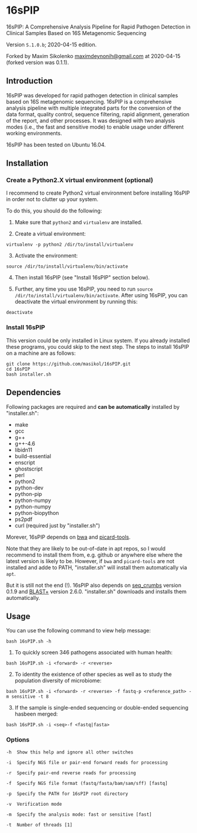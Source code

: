 # 16sPIP

16sPIP: A Comprehensive Analysis Pipeline for Rapid Pathogen Detection in Clinical Samples Based on 16S Metagenomic Sequencing

Version `S.1.0.b`; 2020-04-15 edition.

Forked by Maxim Sikolenko <maximdeynonih@gmail.com> at 2020-04-15 (forked version was 0.1.1).

## Introduction

16sPIP  was  developed  for  rapid  pathogen  detection  in  clinical  samples  based  on  16S metagenomic sequencing. 16sPIP is a comprehensive analysis pipeline with multiple integrated parts for the conversion of the data format, quality control, sequence filtering, rapid alignment, generation of the report, and other processes. It was designed with two analysis modes (i.e., the fast and sensitive mode) to enable usage under different working environments.

16sPIP has been tested on Ubuntu 16.04.


## Installation

### Create a Python2.X virtual environment (optional)

I recommend to create Python2 virtual environment before installing 16sPIP in order not to clutter up your system.

To do this, you should do the following:

1. Make sure that `python2` and `virtualenv` are installed.

2. Create a virtual environment:

```
virtualenv -p python2 /dir/to/install/virtualenv
```

3. Activate the environment:

```
source /dir/to/install/virtualenv/bin/activate
```

4. Then install 16sPIP (see "Install 16sPIP" section below).

5. Further, any time you use 16sPIP, you need to run `source /dir/to/install/virtualenv/bin/activate`.
   After using 16sPIP, you can deactivate the virtual environment by running this:

  ```
  deactivate
  ```

### Install 16sPIP

This version could be only installed in Linux system. If you already installed these programs, you could skip to the next step. 
The steps to install 16sPIP on a machine are as follows:

```
git clone https://github.com/masikol/16sPIP.git
cd 16sPIP
bash installer.sh
```

## Dependencies

Following packages are required and **can be automatically** installed by "installer.sh":

- make
- gcc
- g++
- g++-4.6
- libidn11
- build-essential
- enscript
- ghostscript
- perl
- python2
- python-dev
- python-pip
- python-numpy
- python-numpy
- python-biopython
- ps2pdf
- curl (required just by "installer.sh")

Morever, 16sPIP depends on [bwa](https://github.com/lh3/bwa) and [picard-tools](https://github.com/broadinstitute/picard).

Note that they are likely to be out-of-date in apt repos, so I would recommend to install them from, e.g. github or anywhere else where the latest version is likely to be. However, if `bwa` and `picard-tools` are not installed and adde to PATH, "installer.sh" will install them automatically via `apt`.

But it is still not the end (!). 16sPIP also depends on [seq_crumbs](https://github.com/JoseBlanca/seq_crumbs) version 0.1.9 and [BLAST+](https://blast.ncbi.nlm.nih.gov/Blast.cgi?PAGE_TYPE=BlastDocs&DOC_TYPE=Download) version 2.6.0. "installer.sh" downloads and installs them automatically.

## Usage

You can use the following command to view help message:

```
bash 16sPIP.sh -h
```

1. To quickly screen 346 pathogens associated with human health:

```
bash 16sPIP.sh -i <forward> -r <reverse>
```
  
2. To identity the existence of other species as well as to study the population diversity of microbiome:

```
bash 16sPIP.sh -i <forward> -r <reverse> -f fastq-p <reference_path> -m sensitive -t 8
```

3. If the sample is single-ended sequencing or double-ended sequencing hasbeen merged:

```
bash 16sPIP.sh -i <seq>-f <fastq|fasta>
```

### Options

```
-h  Show this help and ignore all other switches

-i  Specify NGS file or pair-end forward reads for processing

-r  Specify pair-end reverse reads for processing

-f  Specify NGS file format (fastq/fasta/bam/sam/sff) [fastq]

-p  Specify the PATH for 16sPIP root directory

-v  Verification mode

-m  Specify the analysis mode: fast or sensitive [fast]

-t  Number of threads [1]
```